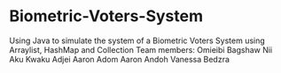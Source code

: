 # Biometric-Voters-System
Using Java to simulate the system of a Biometric Voters System using Arraylist, HashMap and Collection
Team members: Omieibi Bagshaw
              Nii Aku Kwaku Adjei
              Aaron Adom
              Aaron Andoh
              Vanessa Bedzra
          
